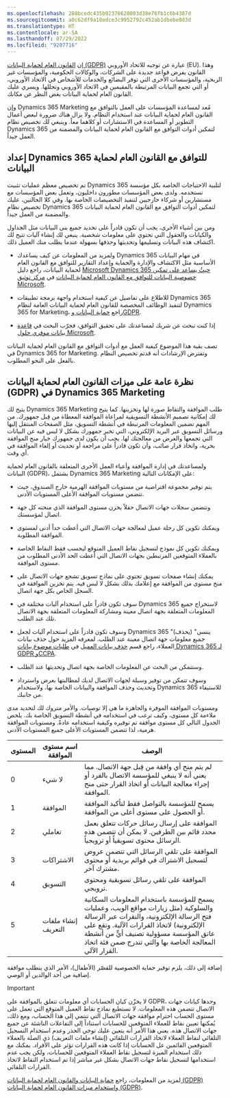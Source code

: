 ```yaml
---
ms.openlocfilehash: 288bcedc435b92376620003d38e76fb1c6b4387d
ms.sourcegitcommit: a8c62df9a18edce3c9952792c452ab1dbebe8d3d
ms.translationtype: HT
ms.contentlocale: ar-SA
ms.lasthandoff: 07/29/2022
ms.locfileid: "9207716"
---
```

إن [القانون العام لحماية البيانات (GDPR)](https://ec.europa.eu/justice/data-protection/reform/index_en.htm) عبارة عن توجيه للاتحاد الأوروبي (EU). وهذا القانون يفرض قواعد جديدة على الشركات، والوكالات الحكومية، والمؤسسات غير الربحية، والمؤسسات الأخرى التي توفر البضائع والخدمات للأشخاص في الاتحاد الأوروبي، أو التي تجمع البيانات المرتبطة بالمقيمين في الاتحاد الأوروبي وتحللها. ويسري عليك القانون العام لحماية البيانات بغض النظر عن مكانك.

وإن Dynamics 365 Marketing مُعد لمساعدة المؤسسات على العمل بالتوافق مع القانون العام لحماية البيانات عند استخدام النظام. ولا يزال هناك ضرورة لبعض أعمال التطوير أو المساعدة في الاستشارات أو كلاهما معاً. وينبغي لك تخصيص نظام Dynamics 365 لتمكين أدوات التوافق مع القانون العام لحماية البيانات والمضمنة من العمل جيداً.

## <a name="prepare-dynamics-365-for-gdpr-compliance"></a>إعداد Dynamics 365 للتوافق مع القانون العام لحماية البيانات

تم تخصيص معظم عمليات تثبيت Dynamics 365 لتلبية الاحتياجات الخاصة بكل مؤسسة تستخدمه. ولدى بعض المؤسسات مطورون داخليون، وتعمل بعض المؤسسات مع مستشارين أو شركاء خارجيين لتنفيذ التخصيصات الخاصة بها. وفي كلا الحالتين، عليك تخصيص نظام Dynamics 365 لتمكين أدوات التوافق مع القانون العام لحماية البيانات والمضمنة من العمل جيداً.

ومن بين أشياء الأخرى، يجب أن تكون قادراً على تحديد جميع بنى البيانات مثل الجداول والكيانات والحقول التي تحتوي على معلومات شخصية. ينبغي لك إنشاء آليات تتيح لك اكتشاف هذه البيانات وتسليمها وتحديثها وحذفها بسهولة عندما يطلب منك العميل ذلك.

-   ولمزيد من المعلومات عن كيف يساعدك Dynamics 365 في مهام البيانات الأساسية مثل الاكتشاف والإدارة والحماية وإعداد التقارير للتوافق مع القانون العام لحماية البيانات، راجع دليل [Microsoft Dynamics 365 حيثُ يساعد على تمكين خصوصية البيانات للتوافق مع القانون العام لحماية البيانات](https://www.microsoft.com/TrustCenter/CloudServices/dynamics365/GDPR) في [مركز توثيق Microsoft](https://www.microsoft.com/trustcenter).

-   للاطلاع على تفاصيل عن كيفية استخدام واجهة برمجة تطبيقات Dynamics 365 لتنفيذ الوظائف المخصصة للقانون العام لحماية البيانات العامة لنظام Dynamics 365 for Marketing، راجع [حماية البيانات وGDPR](/dynamics365/marketing/gdpr).

-   إذا كنت تبحث عن شريك لمساعدتك على تحقيق التوافق، فجرّب البحث في [قاعدة بيانات موفري حلول Microsoft](https://www.microsoft.com/solution-providers/search).

تصف بقية هذا الموضوع كيفية العمل مع أدوات التوافق مع القانون العام لحماية البيانات في Dynamics 365 for Marketing. وتفترض الإرشادات أنه قدتم تخصيص النظام بالفعل على النحو المطلوب.

## <a name="overview-of-gdpr-features-in-dynamics-365-marketing"></a>نظرة عامة على ميزات القانون العام لحماية البيانات (GDPR) في Dynamics 365 Marketing

يتيح لك Dynamics 365 Marketing طلب الموافقة والتقاط صورة لها وتخزينها. كما يتيح لك إمكانية تصميم الأنشطة التسويقية لمراعاة الموافقة المعطاة من قِبل جمهورك. من المهم تضمين المعلومات المرتبطة في أنشطة التسويق، مثل الصفحات المنتقل إليها ورسائل التسويق عبر البريد الإلكتروني، التي تخبر جمهورك بشكل لا لبس فيه عن البيانات التي تجمعها والغرض من معالجتك لها. يجب أن يكون لدى جمهورك خيار منح الموافقة بحرية، واتخاذ قرار صائب، وأن تكون قادراً على مراجعة أو تحديث أو إلغاء الموافقة في أي وقت.

ولمساعدتك في إدارة الموافقة وأعباء العمل الأخرى المتعلقة بالقانون العام لحماية البيانات (GDPR)، يشتمل Dynamics 365 Marketing على الإمكانات التالية:

-   يتم توفير مجموعة افتراضية من مستويات الموافقة الهرمية خارج الصندوق، حيث تتضمن مستويات الموافقة الأعلى المستويات الأدنى.

-   وتتضمن سجلات جهات الاتصال حقلاً يخزن مستوى الموافقة الذي منحته كل جهة اتصال لمؤسستك.

-   ويمكنك تكوين كل رحلة عميل لمعالجة جهات الاتصال التي أعطت حداً أدنى لمستوى الموافقة المطلوبة.

-   ويمكنك تكوين كل نموذج لتسجيل نقاط العميل المتوقع ليحسب فقط النقاط الخاصة بالعملاء المتوقعين المرتبطين بجهات الاتصال التي أعطت الحد الأدنى المطلوب من مستوى الموافقة.

-   يمكنك إنشاء صفحات تسويق تحتوي على نماذج تسويق تشجع جهات الاتصال على منح مستوى من الموافقة مع إعلامك بذلك بشكل لا لبس فيه. يتم تخزين الموافقة في السجل الخاص بكل جهة اتصال.

-   سوف تكون قادراً على استخدام آليات مختلفة في Dynamics 365 لاستخراج جميع المعلومات المتعلقة بجهة اتصال معينة ومشاركة المعلومات المتعلقة بجهة الاتصال تلك عند الطلب.

-   وسوف تكون قادراً على استخدام آليات لجعل Dynamics 365 "ينسى" (يحذف) جميع معلومات جهة اتصال معينة عند الطلب. 
    لمعرفه المزيد حول حذف بيانات العملاء، راجع قسم [حذف بيانات العميل](/compliance/regulatory/gdpr-dsr-Dynamics365?azure-portal=true#deleting-customer-data) في [طلبات موضوع بيانات Dynamics 365 لـ GDPR وCCPA](/compliance/regulatory/gdpr-dsr-Dynamics365?azure-portal=true).

-   وستتمكن من البحث عن المعلومات الخاصة بجهة اتصال وتحديثها عند الطلب.

-   وسوف تتمكن من توفير وسيلة لجهات الاتصال لديك لمطالبتها بعرض واسترداد وتحديث وحذف الموافقة والبيانات الخاصة بها، ولاستخدام Dynamics 365 للاستيفاء من جانبك.

ومستويات الموافقة الموفرة والجاهزة ما هي إلا توصيات. والأمر متروك لك لتحديد مدى ملاءمة كل مستوى، وكيف ترغب في استخدامه في أنشطة التسويق الخاصة بك. يلخص الجدول التالي كل مستوى موافقة تم توفيره وكيفية استخدامه عادةً.
ومستويات الموافقة هرمية، لذا تتضمن المستويات الأعلى جميع المستويات الأدنى.

| المستوى | اسم مستوى الموافقة | الوصف                                                                                                                                                                                                                                                                                               |
|-------|--------------------|-----------------------------------------------------------------------------------------------------------------------------------------------------------------------------------------------------------------------------------------------------------------------------------------------------------|
| 0     | لا شيء               | لم يتم منح أي وافقة من قِبل جهة الاتصال. مما يعني أنه لا ينبغي للمؤسسة الاتصال بالفرد أو إجراء معالجة البيانات أو اتخاذ القرار حتى منح الموافقة.                                                                                                                           |
| 1     | الموافقة            | يسمح للمؤسسة بالتواصل فقط لتأكيد الموافقة أو الحصول على مستوى أعلى من الموافقة.                                                                                                                                                                                                         |
| 2     | تعاملي      | الموافقة على إرسال رسائل حركات تتعلق بعمل محدد قائم بين الطرفين. لا يمكن أن تتضمن هذه الرسائل محتوى تسويقياً أو ترويجياً.                                                                                                                             |
| 3     | الاشتراكات      | الموافقة على تلقي الرسائل التي تتضمن عروض لتسجيل الاشتراك في قوائم بريدية أو محتوى مشترك آخر.                                                                                                                                                                                                |
| 4     | التسويق          | الموافقة على تلقي رسائل تسويقية ومحتوى ترويجي.                                                                                                                                                                                                                                             |
| 5     | إنشاء ملفات التعريف          | يسمح للمؤسسة باستخدام المعلومات السكانية والسلوكية (مثل زيارات مواقع الويب، وعمليات فتح الرسالة الإلكترونية، والنقرات عبر الرسالة الإلكترونية) لاتخاذ القرارات الآلية. وتقع على عاتق المؤسسة مسؤولية تصنيف أيٍّ من أنشطة المعالجة الخاصة بها والتي تندرج ضمن فئة اتخاذ القرار الآلي. |

إضافة إلى ذلك، يلزم توفير حماية الخصوصية للقصّر (الأطفال)، الأمر الذي يتطلب موافقة إضافية من أحد الوالدين أو الوصي.

> [!IMPORTANT]
> لا يخزّن كيان الحسابات أي معلومات تتعلق بالموافقة على GDPR، وحدها كيانات جهات الاتصال تتضمن هذه المعلومات. لا تستطيع نماذج نقاط العميل المتوقع التي تعمل على مستوى الحساب احترام موافقة جهات الاتصال التي تنتمي إلى هذا الحساب، ومع ذلك، يُمكنها تعيين نقاط للعملاء المتوقعين للحسابات استناداً إلى التفاعلات الناشئة عن جميع جهات الاتصال هذه. يعني هذا الأمر أنه يتعين عليك توخي الحذر وعدم استخدام التسجيل التلقائي لنقاط العملاء لاتخاذ القرارات التلقائي (إنشاء ملفات التعريف‬) ذي الصلة بالعملاء المتوقعين القائمين عل الحسابات إذا كانت هذه القرارات تؤثر على الأفراد. يمكنك مع ذلك استخدام الميزة لتسجيل نقاط العملاء المتوقعين للحسابات، ولكن يجب عدم استخدامها لتسجيل نقاط جهات الاتصال بشكل غير مباشر إذا تم استخدام النقاط لاتخاذ القرارات التلقائي.

لمزيد من المعلومات، راجع [حماية البيانات والقانون العام لحماية البيانات (GDPR)](/dynamics365/marketing/gdpr?azure-portal=true) و[استخدام ميزات القانون العام لحماية البيانات (GDPR)](/dynamics365/marketing/gdpr-use-features?azure-portal=true). 
